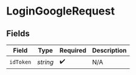 # LoginGoogleRequest


## Fields

| Field              | Type               | Required           | Description        |
| ------------------ | ------------------ | ------------------ | ------------------ |
| `idToken`          | *string*           | :heavy_check_mark: | N/A                |